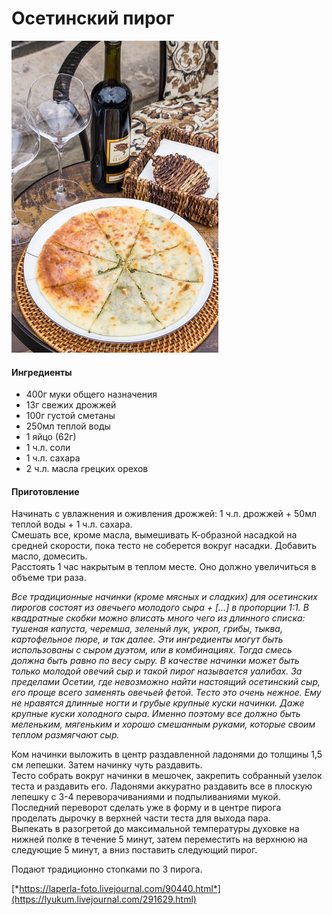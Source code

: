 # Осетинский пирог

![Осетинский пирог](../pics/13937097701_16cd98f018.jpg)

#### Ингредиенты

* 400г муки общего назначения
* 13г свежих дрожжей
* 100г густой сметаны
* 250мл теплой воды
* 1 яйцо (62г)
* 1 ч.л. соли
* 1 ч.л. сахара
* 2 ч.л. масла грецких орехов

#### Приготовление

Начинать с увлажнения и оживления дрожжей: 1 ч.л. дрожжей + 50мл теплой воды + 1 ч.л. сахара.  
Смешать все, кроме масла, вымешивать К-образной насадкой на средней скорости, пока тесто не соберется вокруг насадки. Добавить масло, домесить.  
Расстоять 1 час накрытым в теплом месте. Оно должно увеличиться в объеме три раза.

*Все традиционные начинки (кроме мясных и сладких) для осетинских пирогов состоят из овечьего молодого сыра + […] в пропорции 1:1. В квадратные скобки можно вписать много чего из длинного списка: тушеная капуста, черемша, зеленый лук, укроп, грибы, тыква, картофельное пюре, и так далее. Эти ингредиенты могут быть использованы с сыром дуэтом, или в комбинациях. Тогда смесь должна быть равно по весу сыру. В качестве начинки может быть только молодой овечий сыр и такой пирог называется уалибах. За пределами Осетии, где невозможно найти настоящий осетинский сыр, его проще всего заменять овечьей фетой. Тесто это очень нежное. Ему не нравятся длинные ногти и грубые крупные куски начинки. Даже крупные куски холодного сыра. Именно поэтому все должно быть меленьким, мягеньким и хорошо смешанным руками, которые своим теплом размягчают сыр.*

Ком начинки выложить в центр раздавленной ладонями до толщины 1,5 см лепешки. Затем начинку чуть раздавить.  
Тесто собрать вокруг начинки в мешочек, закрепить собранный узелок теста и раздавить его. Ладонями аккуратно раздавить все в плоскую лепешку с 3-4 переворачиваниями и подпыливаниями мукой. Последний переворот сделать уже в форму и в центре пирога проделать дырочку в верхней части теста для выхода пара.  
Выпекать в разогретой до максимальной температуры духовке на нижней полке в течение 5 минут, затем переместить на верхнюю на следующие 5 минут, а вниз поставить следующий пирог.

Подают традиционно стопками по 3 пирога.

[*https://laperla-foto.livejournal.com/90440.html*](https://lyukum.livejournal.com/291629.html)
